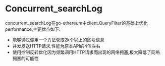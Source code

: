 # Concurrent_searchLog

concurrent_searchLog在go-ethereum中client.QueryFilter的基础上优化performance,主要优点如下:

+ 能够通过调用一个方法获取2k个以上的区块信息
+ 并发发送HTTP请求,性能为原本API的4倍左右
+ 使用控制反转优化因为频繁调用HTTP请求而出现的网络拥塞,极大降低了网络拥塞的可能性